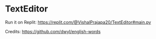 # TextEditor

Run it on Replit: 
https://replit.com/@VishalPrajapa20/TextEditor#main.py

Credits:
https://github.com/dwyl/english-words
